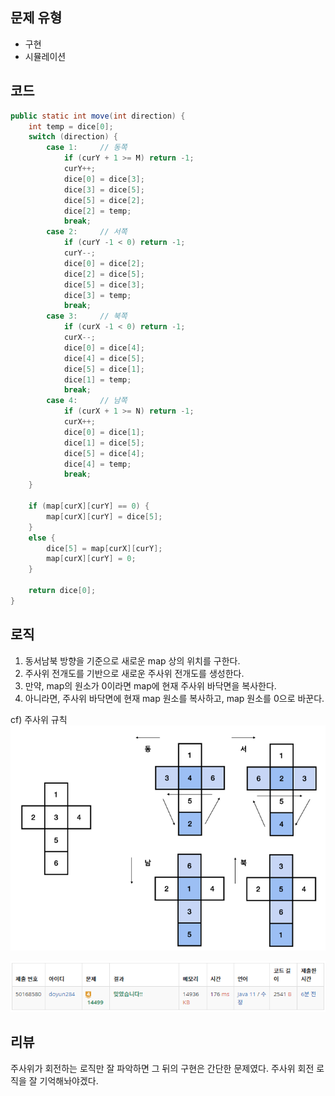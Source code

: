 ## 문제 유형
- 구현
- 시뮬레이션

## 코드
```java
public static int move(int direction) {
    int temp = dice[0];
    switch (direction) {
        case 1:     // 동쪽
            if (curY + 1 >= M) return -1;
            curY++;
            dice[0] = dice[3];
            dice[3] = dice[5];
            dice[5] = dice[2];
            dice[2] = temp;
            break;
        case 2:     // 서쪽
            if (curY -1 < 0) return -1;
            curY--;
            dice[0] = dice[2];
            dice[2] = dice[5];
            dice[5] = dice[3];
            dice[3] = temp;
            break;
        case 3:     // 북쪽
            if (curX -1 < 0) return -1;
            curX--;
            dice[0] = dice[4];
            dice[4] = dice[5];
            dice[5] = dice[1];
            dice[1] = temp;
            break;
        case 4:     // 남쪽
            if (curX + 1 >= N) return -1;
            curX++;
            dice[0] = dice[1];
            dice[1] = dice[5];
            dice[5] = dice[4];
            dice[4] = temp;
            break;
    }

    if (map[curX][curY] == 0) {
        map[curX][curY] = dice[5];
    }
    else {
        dice[5] = map[curX][curY];
        map[curX][curY] = 0;
    }

    return dice[0];
}
```

## 로직
1. 동서남북 방향을 기준으로 새로운 map 상의 위치를 구한다.
2. 주사위 전개도를 기반으로 새로운 주사위 전개도를 생성한다.
3. 만약, map의 원소가 0이라면 map에 현재 주사위 바닥면을 복사한다.
4. 아니라면, 주사위 바닥면에 현재 map 원소를 복사하고, map 원소를 0으로 바꾼다.

cf) 주사위 규칙 ![img_1.png](img_1.png)

![img.png](img.png)

## 리뷰
주사위가 회전하는 로직만 잘 파악하면 그 뒤의 구현은 간단한 문제였다. 주사위 회전 로직을 잘 기억해놔야겠다.